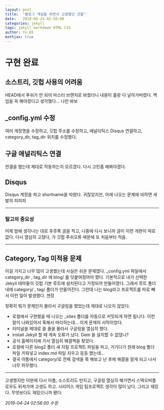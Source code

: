 ```yaml
---
layout: post
title:  "블로그 개설을 하면서 고생했던 것들"
date:   2019-04-24 02:56:00
categories: jekyll
tags: jekyll markdown HTML CSS
author: Yo_EE
mathjax: true
---
```

# 구현 완료
## 소스트리, 깃헙 사용의 어려움
HEAD에서 푸쉬가 안 되어 마스터 브랜치로 바꿨더니 내용이 홀랑 다 날아가버렸다. 백업을 꼭 해야겠다고 생각했다... 나란 바보

## _config.yml 수정
여러 계정명을 수정하고, 깃헙 주소를 수정하고, 애널리틱스 Disqus 연결하고, category_dir, tag_dir 위치를 수정했다.

## 구글 애널리틱스 연결
연결을 했는데 제대로 작동하는지 모르겠다. 다시 고민좀 해봐야겠다.

## Disqus
Disqus 계정을 파고 shortname을 따왔다.
귀찮았지만, 아래 나오는 문제에 비하면 새발의 피피피

---

### 탈고의 중요성
어제 밤에 생각나는 대로 후루룩 글을 적고, 나중에 다시 보니까 글이 이런 개판이 따로 없다. 다시 열심히 고쳤다, 가 깃헙 푸쉬오류 때문에 또 처음부터 적음.

---

## Category, Tag 미적용 문제
이걸 가지고 너무 많이 고생했는데 사실은 쉬운 문제였다.
_config.yml 파일에서 category_dir , tag_dir 에 blog/ 를 덧붙여줬어야 했다.
기본적으로 내가 선택한 Jekyll 테마들이 깃헙 기본 루트에 설치된다고 가정되어 만들어졌다. 그래서 루트 폴더 내에 category/ , tag/ 폴더가 만들어진다. 그런데 나는 blog라고 프로젝트를 따로 빼서 이런 일이 발생했다. 젠장

정확히 뭐가 문제인지 몰라서 구글링을 했었는데 제대로 나오지 않았다.
- 로컬에서 구현했을 때 나오는 _sites 폴더를 자동으로 커밋되게 하면 됩니다. 이런 말이 나와있어서 혹해서 따라하는데… 이게 문제의 서막이었다.
- 터미널을 제대로 쓸 줄을 몰라서 구글링을 열심히 했다.
- install Jekyll 할 때 계속 오류가 났다. Gem 을 설치할 수 없댔나?
- 공식 홈페이지에 가서 열심히 해결책을 찾았다.
- 로컬에 다른 blog2 폴더 새 지킬 프로젝트 파일을 파고, 거기다가 원래 blog 폴더 파일 끼워넣고 index.md 파일 지우고 등등 했는데...
- 결국 아톰에서 category/로 전체 검색을 쭉 해보고 난 후에 해결을 알게 되고 나서 너무 허무했다.

---

고생했지만 덕분에 다시 아톰, 소스트리도 만지고, 구글링 열심히 해가면서 스택오버플로우도 뒤져가며 고생도 하고. 시리어스 게임 팀프로젝트 생각이 많이 났다.
그리고 재밌다.
무엇보다도 재밌으니까 됐다.

*2019-04-24 02:56:00 수정*
